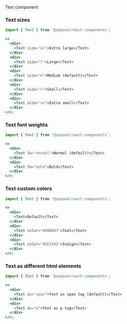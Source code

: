 Text component

### Text sizes

```jsx
import { Text } from '@zopauk/react-components';

<>
  <div>
    <Text size="xl">Extra large</Text>
  </div>
  <div>
    <Text size="l">Large</Text>
  </div>
  <div>
    <Text size="m">Medium (default)</Text>
  </div>
  <div>
    <Text size="s">Small</Text>
  </div>
  <div>
    <Text size="xs">Extra small</Text>
  </div>
</>;
```

### Text font weights

```jsx
import { Text } from '@zopauk/react-components';

<>
  <div>
    <Text fw="normal">Normal (default)</Text>
  </div>
  <div>
    <Text fw="bold">Bold</Text>
  </div>
</>;
```

### Text custom colors

```jsx
import { Text } from '@zopauk/react-components';

<>
  <div>
    <Text>Default</Text>
  </div>
  <div>
    <Text color="#00B9A7">Teal</Text>
  </div>
  <div>
    <Text color="#5E35B1">Indigo</Text>
  </div>
</>;
```

### Text as different html elements

```jsx
import { Text } from '@zopauk/react-components';

<>
  <div>
    <Text as="span">Text as span tag (default)</Text>
  </div>
  <div>
    <Text as="p">Text as p tag</Text>
  </div>
</>;
```
